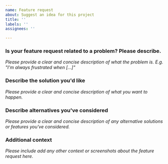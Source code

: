 ```yaml
---
name: Feature request
about: Suggest an idea for this project
title: ''
labels: ''
assignees: ''

---
```


### Is your feature request related to a problem? Please describe.

_Please provide a clear and concise description of what the problem is. E.g. "I'm always frustrated when [...]"_

### Describe the solution you'd like

_Please provide a clear and concise description of what you want to happen._

### Describe alternatives you've considered

_Please provide a clear and concise description of any alternative solutions or features you've considered._

### Additional context

_Please include add any other context or screenshots about the feature request here._

